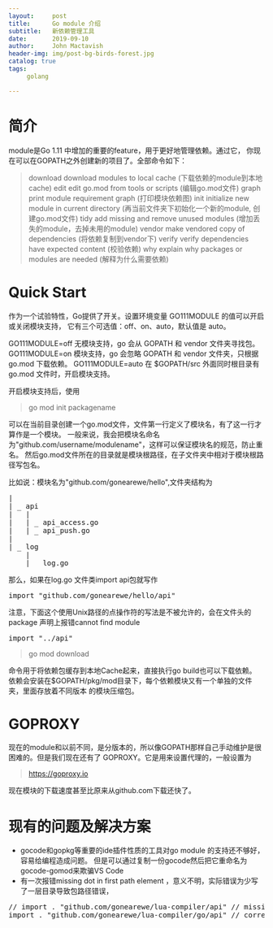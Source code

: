 ```yaml
---
layout:     post
title:      Go module 介绍
subtitle:   新依赖管理工具
date:       2019-09-10
author:     John Mactavish
header-img: img/post-bg-birds-forest.jpg
catalog: true
tags:
     golang

---
```


# 简介

module是Go 1.11 中增加的重要的feature，用于更好地管理依赖。通过它，
你现在可以在GOPATH之外创建新的项目了。全部命令如下：

>download    download modules to local cache (下载依赖的module到本地cache)
edit        edit go.mod from tools or scripts (编辑go.mod文件)
graph       print module requirement graph (打印模块依赖图)
init        initialize new module in current directory (再当前文件夹下初始化一个新的module, 创建go.mod文件)
tidy        add missing and remove unused modules (增加丢失的module，去掉未用的module)
vendor      make vendored copy of dependencies (将依赖复制到vendor下)
verify      verify dependencies have expected content (校验依赖)
why         explain why packages or modules are needed (解释为什么需要依赖)

# Quick Start

作为一个试验特性，Go提供了开关。设置环境变量 GO111MODULE 的值可以开启或关闭模块支持，
它有三个可选值：off、on、auto，默认值是 auto。

GO111MODULE=off 无模块支持，go 会从 GOPATH 和 vendor 文件夹寻找包。
GO111MODULE=on 模块支持，go 会忽略 GOPATH 和 vendor 文件夹，只根据 go.mod 下载依赖。
GO111MODULE=auto 在 $GOPATH/src 外面同时根目录有 go.mod 文件时，开启模块支持。

开启模块支持后，使用

>go mod init packagename

可以在当前目录创建一个go.mod文件，文件第一行定义了模块名，有了这一行才算作是一个模块。
一般来说，我会把模块名命名为"github.com/username/modulename"，这样可以保证模块名的规范，防止重名。
然后go.mod文件所在的目录就是模块根路径，在子文件夹中相对于模块根路径写包名。

比如说：模块名为"github.com/gonearewe/hello",文件夹结构为

<pre>
|
| _ api
|   |
|   | _ api_access.go
|   | _ api_push.go
|
| _ log
    |
    | _ log.go
</pre>

那么，如果在log.go 文件类import api包就写作
<pre>import "github.com/gonearewe/hello/api"</pre>

注意，下面这个使用Unix路径的点操作符的写法是不被允许的，会在文件头的package 声明上报错cannot find module
<pre>import "../api"</pre>

>go mod download 

命令用于将依赖包缓存到本地Cache起来，直接执行go build也可以下载依赖。
依赖会安装在$GOPATH/pkg/mod目录下，每个依赖模块又有一个单独的文件夹，里面存放着不同版本
的模块压缩包。

# GOPROXY

现在的module和以前不同，是分版本的，所以像GOPATH那样自己手动维护是很困难的。但是我们现在还有了
GOPROXY。它是用来设置代理的，一般设置为

>https://goproxy.io

现在模块的下载速度甚至比原来从github.com下载还快了。

# 现有的问题及解决方案

- gocode和gopkg等重要的ide插件性质的工具对go module 的支持还不够好，容易给编程造成问题。
但是可以通过复制一份gocode然后把它重命名为gocode-gomod来欺骗VS Code
- 有一次报错missing dot in first path element ，意义不明，实际错误为少写了一层目录导致包路径错误，

<pre>
// import . "github.com/gonearewe/lua-compiler/api" // missing a folder
import . "github.com/gonearewe/lua-compiler/go/api" // correct
</pre>


